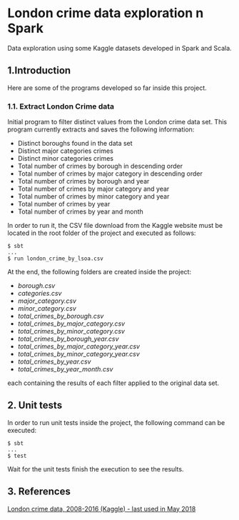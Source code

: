 # London crime data exploration n Spark
Data exploration using some Kaggle datasets developed in Spark and Scala.

## 1.Introduction

Here are some of the programs developed so far inside this project.

### 1.1. Extract London Crime data
Initial program to filter distinct values from the London crime data set. This program currently
extracts and saves the following information:

* Distinct boroughs found in the data set
* Distinct major categories crimes
* Distinct minor categories crimes
* Total number of crimes by borough in descending order
* Total number of crimes by major category in descending order
* Total number of crimes by borough and year
* Total number of crimes by major category and year
* Total number of crimes by minor category and year
* Total number of crimes by year
* Total number of crimes by year and month

In order to run it, the CSV file download from the Kaggle website must be located in the
root folder of the project and executed as follows:

```
$ sbt
...
$ run london_crime_by_lsoa.csv
```

At the end, the following folders are created inside the project:

* _borough.csv_
* _categories.csv_
* _major_category.csv_
* _minor_category.csv_
* _total_crimes_by_borough.csv_
* _total_crimes_by_major_category.csv_
* _total_crimes_by_minor_category.csv_
* _total_crimes_by_borough_year.csv_
* _total_crimes_by_major_category_year.csv_
* _total_crimes_by_minor_category_year.csv_
* _total_crimes_by_year.csv_
* _total_crimes_by_year_month.csv_

each containing the results of each filter applied to the original data set.

## 2. Unit tests

In order to run unit tests inside the project, the following command can be executed:

```
$ sbt
...
$ test
```

Wait for the unit tests finish the execution to see the results.

## 3. References

[London crime data, 2008-2016 (Kaggle) - last used in May 2018](https://www.kaggle.com/jboysen/london-crime/data)
